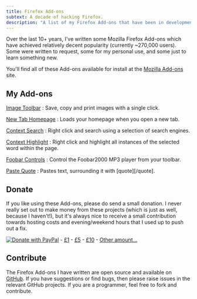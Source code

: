 ```yaml
---
title: Firefox Add-ons
subtext: A decade of hacking Firefox.
description: "A list of my Firefox Add-ons that have been in development since 2004, the most popular of which are Image Toolbar, New Tab Homepage and Context Search."
---
```


Over the last 10+ years, I've written some Mozilla Firefox Add-ons which have
achieved relatively decent popularity (currently ~270,000 users). Some were 
written to request, some for my personal use, and some just to learn something 
new.

You'll find all of these Add-ons available for install at the
[Mozilla Add-ons][1] site.

My Add-ons
----------

[Image Toolbar][2]
: Save, copy and print images with a single click.

[New Tab Homepage][3]
: Loads your homepage when you open a new tab.

[Context Search][4]
: Right click and search using a selection of search engines.

[Context Highlight][5]
: Right click and highlight all instances of the selected word within the page. 

[Foobar Controls][6]
: Control the Foobar2000 MP3 player from your toolbar.

[Paste Quote][7]
: Pastes text, surrounding it with [quote][/quote].

Donate
------

If you like using these Add-ons, please do send a small donation. I never 
really set out to make money from these projects (which is just as well,
because I haven't!), but it's always nice to receive a small contribution
towards hosting costs and evening/weekend hours that I used up to push out 
a fix.

[![Donate with PayPal](/images/site/paypal-donate.gif)][8] - [£1][9] - 
[£5][10] - [£10][11] - [Other amount...][8]
 
Contribute
-----------

The Firefox Add-ons I have written are open source and available on
[GitHub][12]. If you have suggestions or find bugs, then please raise issues in
the relevant GitHub projects. If you are a programmer, feel free to fork and
contribute.

[1]: https://addons.mozilla.org/en-US/firefox/user/BenBasson/
[2]: /firefox-addons/imagetoolbar
[3]: /firefox-addons/newtabhomepage
[4]: /firefox-addons/contextsearch
[5]: /firefox-addons/contexthighlight
[6]: /firefox-addons/foobarcontrols
[7]: /firefox-addons/pastequote
[8]: https://goo.gl/8QhZ61
[9]: https://goo.gl/hxHMBk
[10]: https://goo.gl/ePGR7c
[11]: https://goo.gl/RuYIIQ
[12]: https://github.com/benbasson/